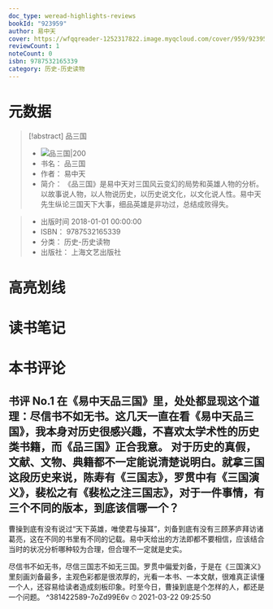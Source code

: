 ```yaml
---
doc_type: weread-highlights-reviews
bookId: "923959"
author: 易中天
cover: https://wfqqreader-1252317822.image.myqcloud.com/cover/959/923959/t7_923959.jpg
reviewCount: 1
noteCount: 0
isbn: 9787532165339
category: 历史-历史读物
---
```

# 元数据
> [!abstract] 品三国
> - ![ 品三国|200](https://wfqqreader-1252317822.image.myqcloud.com/cover/959/923959/t7_923959.jpg)
> - 书名： 品三国
> - 作者： 易中天
> - 简介： 《品三国》是易中天对三国风云变幻的局势和英雄人物的分析。以故事说人物，以人物说历史，以历史说文化，以文化说人性。易中天先生纵论三国天下大事，细品英雄是非功过，总结成败得失。

> - 出版时间 2018-01-01 00:00:00
> - ISBN： 9787532165339
> - 分类： 历史-历史读物
> - 出版社： 上海文艺出版社

# 高亮划线

# 读书笔记

# 本书评论

## 书评 No.1 在《易中天品三国》里，处处都显现这个道理：尽信书不如无书。这几天一直在看《易中天品三国》，我本身对历史很感兴趣，不喜欢太学术性的历史类书籍，而《品三国》正合我意。 对于历史的真假，文献、文物、典籍都不一定能说清楚说明白。就拿三国这段历史来说，陈寿有《三国志》，罗贯中有《三国演义》，裴松之有《裴松之注三国志》，对于一件事情，有三个不同的版本，到底该信哪一个？

曹操到底有没有说过“天下英雄，唯使君与操耳”，刘备到底有没有三顾茅庐拜访诸葛亮，这在不同的书里有不同的记载。易中天给出的方法即都不要相信，应该结合当时的状况分析哪种较为合理，但合理不一定就是史实。

尽信书不如无书，尽信三国志不如无三国。罗贯中偏爱刘备，于是在《三国演义》里刻画刘备最多，主观色彩都是很浓厚的，光看一本书、一本文献，很难真正读懂一个人，还容易给读者造成刻板印象。时至今日，曹操到底是个怎样的人，都还是一个问题。 ^381422589-7oZd99E6v
⏱ 2021-03-22 09:25:50
